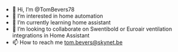 - 👋 Hi, I’m @TomBevers78
- 👀 I’m interested in home automation
- 🌱 I’m currently learning home assistant  
- 💞️ I’m looking to collaborate on Swentibold or Euroair ventilation integrations in Home Assistant    
- 📫 How to reach me tom.bevers@skynet.be

<!---
TomBevers78/TomBevers78 is a ✨ special ✨ repository because its `README.md` (this file) appears on your GitHub profile.
You can click the Preview link to take a look at your changes.
--->
